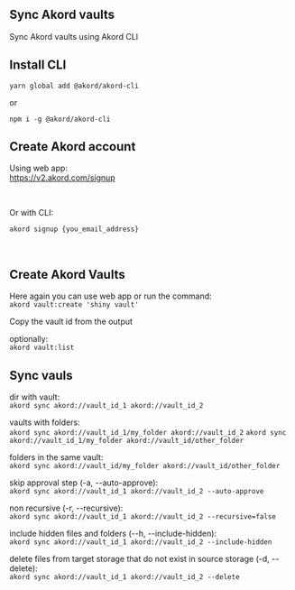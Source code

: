 ## Sync Akord vaults

Sync Akord vaults using Akord CLI

## Install CLI
```
yarn global add @akord/akord-cli
```
or
```
npm i -g @akord/akord-cli
```

## Create Akord account

Using web app: \
https://v2.akord.com/signup

&nbsp;

Or with CLI:

`akord signup {you_email_address}`

&nbsp;


## Create Akord Vaults

Here again you can use web app or run the command:\
`akord vault:create 'shiny vault'`

Copy the vault id from the output

optionally:\
`akord vault:list`

## Sync vauls

dir with vault:\
`akord sync akord://vault_id_1 akord://vault_id_2`


vaults with folders:\
`akord sync akord://vault_id_1/my_folder akord://vault_id_2`
`akord sync akord://vault_id_1/my_folder akord://vault_id/other_folder`

folders in the same vault:\
`akord sync akord://vault_id/my_folder akord://vault_id/other_folder`

skip approval step (-a, --auto-approve):\
`akord sync akord://vault_id_1 akord://vault_id_2 --auto-approve`

non recursive (-r, --recursive):\
`akord sync akord://vault_id_1 akord://vault_id_2 --recursive=false`

include hidden files and folders (--h, --include-hidden):\
`akord sync akord://vault_id_1 akord://vault_id_2 --include-hidden`

delete files from target storage that do not exist in source storage (-d, --delete):\
`akord sync akord://vault_id_1 akord://vault_id_2 --delete`
